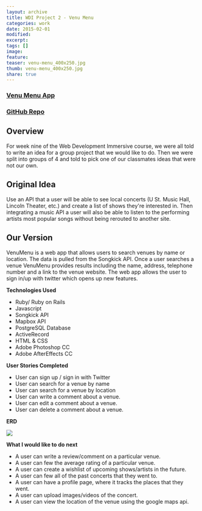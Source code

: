 ```yaml
---
layout: archive
title: WDI Project 2 - Venu Menu
categories: work
date: 2015-02-01
modified:
excerpt:
tags: []
image:
feature:
teaser: venu-menu_400x250.jpg
thumb: venu-menu_400x250.jpg
share: true
---
```


### [Venu Menu App](https://venu-menu.herokuapp.com/login)
### [GitHub Repo](https://github.com/cagedcrown/venu-menu)

## Overview
For week nine of the Web Development Immersive course, we were all told to write an idea for a group project that we would like to do.
Then we were split into groups of 4 and told to pick one of our classmates ideas that were not our own.

## Original Idea
Use an API that a user will be able to see local concerts (U St. Music Hall, Lincoln Theater, etc.) and create a list of shows they're interested in.
Then integrating a music API a user will also be able to listen to the performing artists most popular songs without being rerouted to another site.

## Our Version
VenuMenu is a web app that allows users to search venues by name or location. The data is pulled from the Songkick API. Once a user searches a venue VenuMenu provides results including the name, address, telephone number and a link to the venue website. The web app allows the user to sign in/up with twitter which opens up new features.

**Technologies Used**

- Ruby/ Ruby on Rails
- Javascript
- Songkick API
- Mapbox API
- PostgreSQL Database
- ActiveRecord
- HTML & CSS
- Adobe Photoshop CC
- Adobe AfterEffects CC

**User Stories Completed**

- User can sign up / sign in with Twitter
- User can search for a venue by name
- User can search for a venue by location
- User can write a comment about a venue.
- User can edit a comment about a venue.
- User can delete a comment about a venue.

**ERD**

![](https://s3.amazonaws.com/uploads.hipchat.com/39979/1381802/kmj5hp0iTeSJ8V7/venumenu.jpg)

**What I would like to do next**

- A user can write a review/comment on a particular venue.
- A user can few the average rating of a particular venue.
- A user can create a wishlist of upcoming shows/artists in the future.
- A user can few all of the past concerts that they went to.
- A user can have a profile page, where it tracks the places that they went.
- A user can upload images/videos of the concert.
- A user can view the location of the venue using the google maps api.

